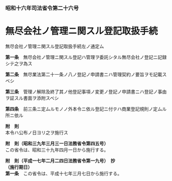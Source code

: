 ### 昭和十六年司法省令第二十六号  
# 無尽会社ノ管理ニ関スル登記取扱手続  
無尽会社ノ管理ニ関スル登記取扱手続左ノ通定ム  
  
  
**第一条**　無尽会社ノ管理ニ関スル登記ハ管理ヲ委託シタル無尽会社ノ登記ニ記録シテ之ヲ為ス  
  
**第二条**　無尽業法第二十一条ノ八ノ登記ノ申請書ニハ管理契約ノ要旨ヲモ記載スベシ  
  
**第三条**　管理ノ解除及終了其ノ他登記事項ノ変更ノ登記ノ申請書ニハ登記ノ事由ヲ証スル書面ヲ添附スベシ  
  
**第四条**　前三条ニ定ムルモノノ外本令ニ依ル登記ニ付テハ商業登記規則ノ定ムル所ニ依ル  
  
**附　則**  
本令ハ公布ノ日ヨリ之ヲ施行ス  
  
**附　則（昭和三九年三月三一日法務省令第四五号）**  
この省令は、昭和三十九年四月一日から施行する。  
  
**附　則（平成一七年二月二四日法務省令第一九号）　抄**  
**（施行期日）**  
**第一条**　この省令は、平成十七年三月七日から施行する。  
  
